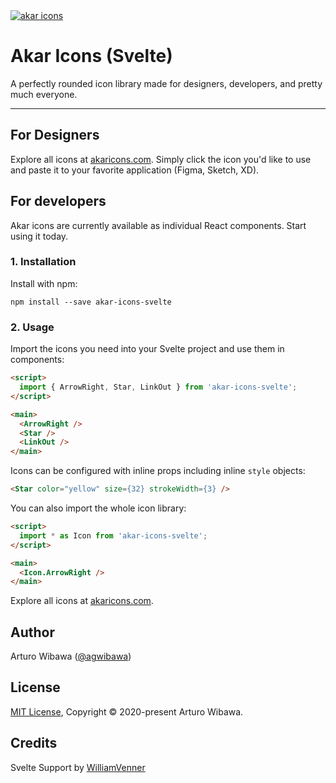 <a href="https://akaricons.com" target="_blank">
  <img alt="akar icons" src="https://repository-images.githubusercontent.com/306119910/c3a57000-2be0-11eb-88a2-2714f9bafcd4">
</a>

# Akar Icons (Svelte)
A perfectly rounded icon library made for designers, developers, and pretty much everyone.

---

## For Designers
Explore all icons at [akaricons.com](https://akaricons.com). Simply click the icon you'd like to use and paste it to your favorite application (Figma, Sketch, XD).

## For developers
Akar icons are currently available as individual React components. Start using it today.

### 1. Installation
Install with npm:

```shell
npm install --save akar-icons-svelte
```

### 2. Usage
Import the icons you need into your Svelte project and use them in components:

```html
<script>
  import { ArrowRight, Star, LinkOut } from 'akar-icons-svelte';
</script>

<main>
  <ArrowRight />
  <Star />
  <LinkOut />
</main>
```

Icons can be configured with inline props including inline ```style``` objects:

```html
<Star color="yellow" size={32} strokeWidth={3} />
```

You can also import the whole icon library:
```html
<script>
  import * as Icon from 'akar-icons-svelte';
</script>

<main>
  <Icon.ArrowRight />
</main>
```

Explore all icons at [akaricons.com](https://akaricons.com).

## Author
Arturo Wibawa ([@agwibawa](https://twitter.com/agwibawa))

## License
[MIT License](./LICENSE), Copyright © 2020-present Arturo Wibawa.

## Credits
Svelte Support by [WilliamVenner](https://github.com/WilliamVenner)